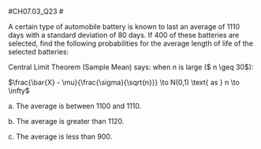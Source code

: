 #CH07.03_Q23 #

A certain type of automobile battery is known to last an average of 1110 days with a standard deviation of 80 days.
If 400 of these batteries are selected, find the following probabilities for the average length of life of the selected batteries:


Central Limit Theorem (Sample Mean) says: when n is large ($ n \geq 30$):

$\frac{\bar{X} - \mu}{\frac{\sigma}{\sqrt{n}}} \to N(0,1) \text{ as } n \to \infty$





a. The average is between 1100 and 1110.

b. The average is greater than 1120.

c. The average is less than 900.


